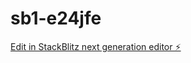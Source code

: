 # sb1-e24jfe

[Edit in StackBlitz next generation editor ⚡️](https://stackblitz.com/~/github.com/kleendroid/sb1-e24jfe)